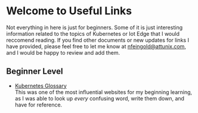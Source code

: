 # Welcome to Useful Links

Not everything in here is just for beginners. Some of it is just interesting information related to the topics of Kubernetes or Iot Edge
that I would reccomend reading. If you find other documents or new updates for links I have provided, please feel free to let me know at
nfeingold@attunix.com, and I would be happy to review and add them.

## Beginner Level

- [Kubernetes Glossary](https://kubernetes.io/docs/reference/glossary/?fundamental=true)<br/>
    This was one of the most influential websites for my beginning learning, as I was able to look up *every* confusing word, write them down, and have for reference.



